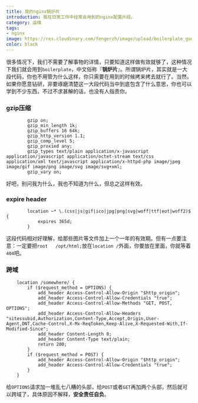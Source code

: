 ```yaml
---
title: 我的nginx锅炉片
introduction: 我在日常工作中经常会用到的nginx配置片段。
category: 运维
tags:
- nginx
image: https://res.cloudinary.com/fengerzh/image/upload/boilerplate_gudueg.webp
color: black
---
```


很多情况下，我们不需要了解事物的详情，只要知道这样做有效就够了，这种情况下我们就会用到`boilerplate`，中文俗称『**锅炉片**』。所谓锅炉片，其实就是一大段代码，你也不用管为什么这样，你只需要在用到的时候拷来拷去就行了。当然，如果你愿意钻研，非要琢磨清楚这一大段代码当中到底包含了什么意思，你也可以学到不少东西，不过不求甚解的话，也没有人指责你。

### gzip压缩

```nginx
        gzip on;
        gzip_min_length 1k;
        gzip_buffers 16 64k;
        gzip_http_version 1.1;
        gzip_comp_level 5;
        gzip_proxied any;
        gzip_types text/plain application/x-javascript application/javascript application/octet-stream text/css application/xml text/javascript application/x-httpd-php image/jpeg image/gif image/png image/svg image/svg+xml;
        gzip_vary on;
```
好吧，别问我为什么，我也不知道为什么，但总之这样有效。

### expire header

```nginx
        location ~* \.(css|js|gif|ico|jpg|png|svg|woff|ttf|eot|woff2)$ {
            expires 365d;
        }
```

这段代码相对好理解，给那些图片等文件加上一个一年的有效期。但有一点要注意：一定要把`root   /opt/html;`放在`location /`外面，你要放在里面，你就等着`404`吧。

### 跨域

```nginx
    location /somewhere/ {
        if ($request_method = OPTIONS) {
        	add_header Access-Control-Allow-Origin "$http_origin";
        	add_header Access-Control-Allow-Credentials "true";
        	add_header Access-Control-Allow-Methods "GET, POST, OPTIONS";
        	add_header Access-Control-Allow-Headers "sitessubid,Authorization,Content-Type,Accept,Origin,User-Agent,DNT,Cache-Control,X-Mx-ReqToken,Keep-Alive,X-Requested-With,If-Modified-Since";
        	add_header Content-Length 0;
        	add_header Content-Type text/plain;
        	return 200;
    	}
        if ($request_method = POST) {
        	add_header Access-Control-Allow-Origin "$http_origin";
        	add_header Access-Control-Allow-Credentials "true";
        }
    }
```
给`OPTIONS`请求加一堆乱七八糟的头部，给`POST`或者`GET`再加两个头部，然后就可以跨域了，具体原因不解释，**安全责任自负**。
